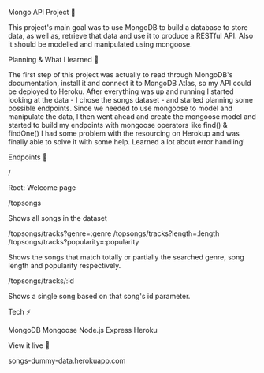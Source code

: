 Mongo API Project 🍃

This project's main goal was to use MongoDB to build a database to store data, as well as, retrieve that data and use it to produce a RESTful API. Also it should be modelled and manipulated using mongoose.

Planning & What I learned 🧩

The first step of this project was actually to read through MongoDB's documentation, install it and connect it to MongoDB Atlas, so my API could be deployed to Heroku.
After everything was up and running I started looking at the data - I chose the songs dataset - and started planning some possible endpoints. Since we needed to use mongoose to model and manipulate the data, I then went ahead and create the mongoose model and started to build my endpoints with mongoose operators like find() & findOne()
I had some problem with the resourcing on Herokup and was finally able to solve it with some help.
Learned a lot about error handling!


Endpoints 💫

/

Root: Welcome page

/topsongs

Shows all songs in the dataset

/topsongs/tracks?genre=:genre
/topsongs/tracks?length=:length
/topsongs/tracks?popularity=:popularity

Shows the songs that match totally or partially the searched genre, song length and popularity respectively.

/topsongs/tracks/:id

Shows a single song based on that song's id parameter.


Tech ⚡️

MongoDB
Mongoose
Node.js
Express
Heroku

View it live 🔴

songs-dummy-data.herokuapp.com